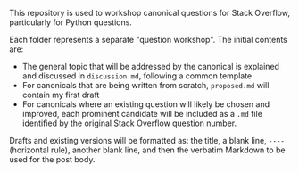 This repository is used to workshop canonical questions for Stack Overflow, particularly for Python questions.

Each folder represents a separate "question workshop". The initial contents are:

* The general topic that will be addressed by the canonical is explained and discussed in `discussion.md`, following a common template
* For canonicals that are being written from scratch, `proposed.md` will contain my first draft
* For canonicals where an existing question will likely be chosen and improved, each prominent candidate will be included as a `.md` file identified by the original Stack Overflow question number.

Drafts and existing versions will be formatted as: the title, a blank line, `----` (horizontal rule), another blank line, and then the verbatim Markdown to be used for the post body.